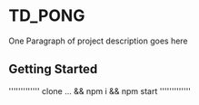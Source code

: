 # TD_PONG

One Paragraph of project description goes here

## Getting Started

'''''''''''''
clone ... && npm i && npm start
'''''''''''''
                                                                                             

